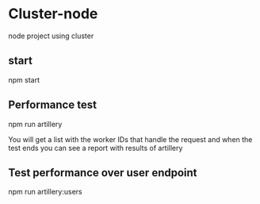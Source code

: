 # Cluster-node

node project using cluster

## start

npm start

## Performance test 

npm run artillery


You will get a list with the worker IDs that handle the request and when the test ends you can see a report with results of artillery


## Test performance over user endpoint 

npm run artillery:users




